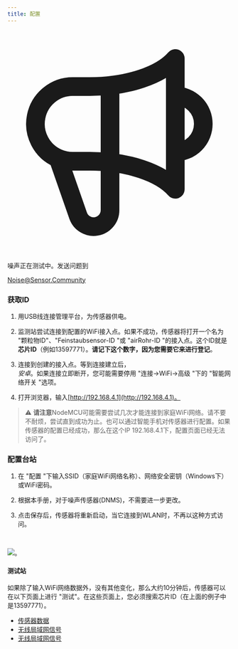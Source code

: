 ```yaml
---
title: 配置
---
```


  <div class="max-w-screen-xl mx-auto pt-5">
      <div class="p-2 rounded-lg bg-indigo-100 shadow-lg sm:p-3">
      <div class="flex items-center">
            <span class="p-2 rounded-lg bg-indigo-500">
              <svg class="h-8 w-8 text-white" fill="none" viewBox="0 0 24 24" stroke="currentColor">
                <path stroke-linecap="round" stroke-linejoin="round" stroke-width="2" d="M11 5.882V19.24a1.76 1.76 0 01-3.417.592l-2.147-6.15M18 13a3 3 0 100-6M5.436 13.683A4.001 4.001 0 017 6h1.832c4.1 0 7.625-1.234 9.168-3v14c-1.543-1.766-5.067-3-9.168-3H7a3.988 3.988 0 01-1.564-.317z" />
              </svg>
            </span>
        <div class="flex flex-wrap">
          <div class="flex-wrap flex">
            <p class="pt-1 text-indigo-700 font-medium">
                 噪声正在测试中。发送问题到</p>
          <a href="mailto:Noise@Sensor.Community" class="ml-1 font-medium underline text-white hover:text-yellow-600">
                  Noise@Sensor.Community</a>
          </div>
           </div>
      </div>
    </div>
  </div>

### 获取ID
1. 用USB线连接管理平台，为传感器供电。

2. 监测站尝试连接到配置的WiFi接入点。如果不成功，传感器将打开一个名为 "颗粒物ID"、"Feinstaubsensor-ID "或 "airRohr-ID "的接入点。这个ID就是**芯片ID**（例如13597771）。**请记下这个数字，因为您需要它来进行登记**。

3. 连接到创建的接入点。等到连接建立后，<br>*安卓*。如果连接立即断开，您可能需要停用 "连接->WiFi->高级 "下的 "智能网络开关 "选项。

4. 打开浏览器，输入[http://192.168.4.1](http://192.168.4.1)。

>⚠️ **请注意**NodeMCU可能需要尝试几次才能连接到家庭WiFi网络。请不要不耐烦，尝试直到成功为止。也可以通过智能手机对传感器进行配置。如果传感器的配置已经成功，那么在这个IP 192.168.4.1下，配置页面已经无法访问了。

### 配置台站
1. 在 "配置 "下输入SSID（家庭WiFi网络名称）、网络安全密钥（Windows下）或WiFi密码。

2. 根据本手册，对于噪声传感器(DNMS)，不需要进一步更改。

3. 点击保存后，传感器将重新启动，当它连接到WLAN时，不再以这种方式访问。

<br>

<img src=".docsairrohr_config_initial.jpg" loading="lazy">。
<br>

#### 测试站
如果除了输入WiFi网络数据外，没有其他变化，那么大约10分钟后，传感器可以在以下页面上进行 "测试"。在这些页面上，您必须搜索芯片ID（在上面的例子中是13597771）。

 * [传感器数据](www.madavi.de/sensor/graph.php)
 * [无线局域网信号](www.madavi.de/sensor/signal.php)
 * [无线局域网信号](www.madavi.de/sensor/signal.php)



